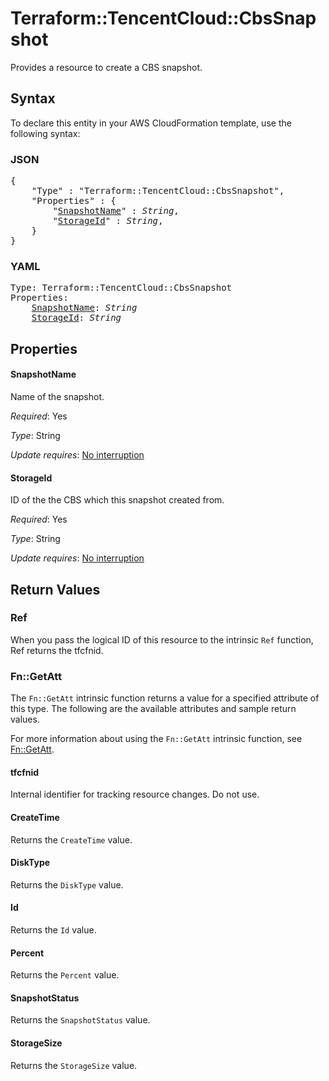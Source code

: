 # Terraform::TencentCloud::CbsSnapshot

Provides a resource to create a CBS snapshot.

## Syntax

To declare this entity in your AWS CloudFormation template, use the following syntax:

### JSON

<pre>
{
    "Type" : "Terraform::TencentCloud::CbsSnapshot",
    "Properties" : {
        "<a href="#snapshotname" title="SnapshotName">SnapshotName</a>" : <i>String</i>,
        "<a href="#storageid" title="StorageId">StorageId</a>" : <i>String</i>,
    }
}
</pre>

### YAML

<pre>
Type: Terraform::TencentCloud::CbsSnapshot
Properties:
    <a href="#snapshotname" title="SnapshotName">SnapshotName</a>: <i>String</i>
    <a href="#storageid" title="StorageId">StorageId</a>: <i>String</i>
</pre>

## Properties

#### SnapshotName

Name of the snapshot.

_Required_: Yes

_Type_: String

_Update requires_: [No interruption](https://docs.aws.amazon.com/AWSCloudFormation/latest/UserGuide/using-cfn-updating-stacks-update-behaviors.html#update-no-interrupt)

#### StorageId

ID of the the CBS which this snapshot created from.

_Required_: Yes

_Type_: String

_Update requires_: [No interruption](https://docs.aws.amazon.com/AWSCloudFormation/latest/UserGuide/using-cfn-updating-stacks-update-behaviors.html#update-no-interrupt)

## Return Values

### Ref

When you pass the logical ID of this resource to the intrinsic `Ref` function, Ref returns the tfcfnid.

### Fn::GetAtt

The `Fn::GetAtt` intrinsic function returns a value for a specified attribute of this type. The following are the available attributes and sample return values.

For more information about using the `Fn::GetAtt` intrinsic function, see [Fn::GetAtt](https://docs.aws.amazon.com/AWSCloudFormation/latest/UserGuide/intrinsic-function-reference-getatt.html).

#### tfcfnid

Internal identifier for tracking resource changes. Do not use.

#### CreateTime

Returns the <code>CreateTime</code> value.

#### DiskType

Returns the <code>DiskType</code> value.

#### Id

Returns the <code>Id</code> value.

#### Percent

Returns the <code>Percent</code> value.

#### SnapshotStatus

Returns the <code>SnapshotStatus</code> value.

#### StorageSize

Returns the <code>StorageSize</code> value.

